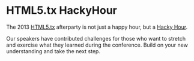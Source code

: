 HTML5.tx HackyHour
=========

The 2013 <a href="http://html5tx.com/">HTML5.tx</a> afterparty is not just a happy hour, but a <a href="http://html5tx.com/pages/about#hacky-hour">Hacky Hour</a>. 

Our speakers have contributed challenges for those who want to stretch and exercise what they learned during the conference. Build on your new understanding and take the next step.
